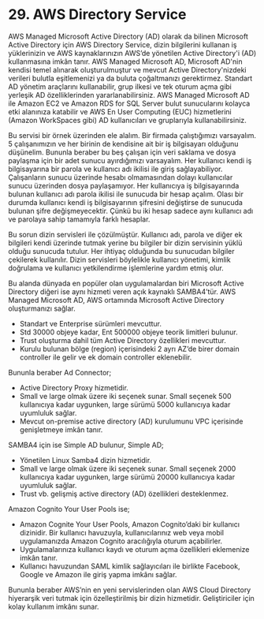 ﻿# 29. AWS Directory Service
AWS Managed Microsoft Active Directory (AD) olarak da bilinen Microsoft Active Directory için AWS Directory Service, dizin bilgilerini kullanan iş yüklerinizin ve AWS kaynaklarınızın AWS’de yönetilen Active Directory'i (AD) kullanmasına imkân tanır. AWS Managed Microsoft AD, Microsoft AD'nin kendisi temel alınarak oluşturulmuştur ve mevcut Active Directory'nizdeki verileri bulutla eşitlemenizi ya da buluta çoğaltmanızı gerektirmez. Standart AD yönetim araçlarını kullanabilir, grup ilkesi ve tek oturum açma gibi yerleşik AD özelliklerinden yararlanabilirsiniz. AWS Managed Microsoft AD ile Amazon EC2 ve Amazon RDS for SQL Server bulut sunucularını kolayca etki alanınıza katabilir ve AWS En User Computing (EUC) hizmetlerini (Amazon WorkSpaces gibi) AD kullanıcıları ve gruplarıyla kullanabilirsiniz.

Bu servisi bir örnek üzerinden ele alalım. Bir firmada çalıştığımızı varsayalım. 5 çalışanımızın ve her birinin de kendisine ait bir iş bilgisayarı olduğunu düşünelim. Bununla beraber bu beş çalışan için veri saklama ve dosya paylaşma için bir adet sunucu ayırdığımızı varsayalım. Her kullanıcı kendi iş bilgisayarına bir parola ve kullanıcı adı ikilisi ile giriş sağlayabiliyor. Çalışanların sunucu üzerinde hesabı olmamasından dolayı kullanıcılar sunucu üzerinden dosya paylaşamıyor. Her kullanıcıya iş bilgisayarında bulunan kullanıcı adı parola ikilisi ile sunucuda bir hesap açalım. Olası bir durumda kullanıcı kendi iş bilgisayarının şifresini değiştirse de sunucuda bulunan şifre değişmeyecektir. Çünkü bu iki hesap sadece aynı kullanıcı adı ve parolaya sahip tamamıyla farklı hesaplar. 

Bu sorun dizin servisleri ile çözülmüştür. Kullanıcı adı, parola ve diğer ek bilgileri kendi üzerinde tutmak yerine bu bilgiler bir dizin servisinin yüklü olduğu sunucuda tutulur. Her ihtiyaç olduğunda bu sunucudan bilgiler çekilerek kullanılır. Dizin servisleri böylelikle kullanıcı yönetimi, kimlik doğrulama ve kullanıcı yetkilendirme işlemlerine yardım etmiş olur. 

Bu alanda dünyada en popüler olan uygulamalardan biri Microsoft Active Directory diğeri ise aynı hizmeti veren açık kaynaklı SAMBA4’tür. AWS Managed Microsoft AD, AWS ortamında Microsoft Active Directory oluşturmanızı sağlar.

- Standart ve Enterprise sürümleri mevcuttur. 
- Std 30000 objeye kadar, Ent 500000 objeye teorik limitleri bulunur. 
- Trust oluşturma dahil tüm Active Directory özellikleri mevcuttur.
- Kurulu bulunan bölge (region) içerisindeki 2 ayrı AZ’de birer domain controller ile gelir ve ek domain controller eklenebilir.

Bununla beraber Ad Connector;

- Active Directory Proxy hizmetidir. 
- Small ve large olmak üzere iki seçenek sunar. Small seçenek 500 kullanıcıya kadar uygunken, large sürümü 5000 kullanıcıya kadar uyumluluk sağlar.
- Mevcut on-premise active directory (AD) kurulumunu VPC içerisinde genişletmeye imkân tanır.

SAMBA4 için ise Simple AD bulunur, Simple AD;

- Yönetilen Linux Samba4 dizin hizmetidir. 
- Small ve large olmak üzere iki seçenek sunar. Small seçenek 2000 kullanıcıya kadar uygunken, large sürümü 20000 kullanıcıya kadar uyumluluk sağlar. 
- Trust vb. gelişmiş active directory (AD) özellikleri desteklenmez.

Amazon Cognito Your User Pools ise;

- Amazon Cognite Your User Pools, Amazon Cognito’daki bir kullanıcı dizinidir. Bir kullanıcı havuzuyla, kullanıcılarınız web veya mobil uygulamanızda Amazon Cognito aracılığıyla oturum açabilirler. 
- Uygulamalarınıza kullanıcı kaydı ve oturum açma özellikleri eklemenize imkân tanır. 
- Kullanıcı havuzundan SAML kimlik sağlayıcıları ile birlikte Facebook, Google ve Amazon ile giriş yapma imkânı sağlar.

Bununla beraber AWS’nin en yeni servislerinden olan AWS Cloud Directory hiyerarşik veri tutmak için özelleştirilmiş bir dizin hizmetidir. Geliştiriciler için kolay kullanım imkânı sunar.
